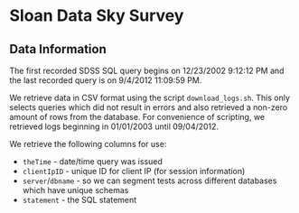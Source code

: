# Sloan Data Sky Survey

## Data Information

The first recorded SDSS SQL query begins on 12/23/2002 9:12:12 PM and the last recorded query is on 9/4/2012 11:09:59 PM.

We retrieve data in CSV format using the script `download_logs.sh`. This only selects queries which did not result in errors and also retrieved a non-zero amount of rows from the database. For convenience of scripting, we retrieved logs beginning in 01/01/2003 until 09/04/2012.

We retrieve the following columns for use:

* `theTime` - date/time query was issued
* `clientIpID` - unique ID for client IP (for session information)
* `server`/`dbname` - so we can segment tests across different databases which have unique schemas
* `statement` - the SQL statement

